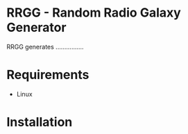 # RRGG - Random Radio Galaxy Generator
RRGG generates ................


# Requirements
  * Linux
# Installation
